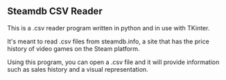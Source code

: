 ## Steamdb CSV Reader

This is a .csv reader program written in python and in use with TKinter.

It's meant to read .csv files from steamdb.info, a site that has the price history of video games on the Steam platform.

Using this program, you can open a .csv file and it will provide information such as sales history and a visual representation.
